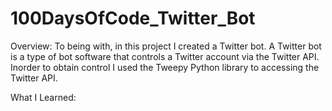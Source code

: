 # 100DaysOfCode_Twitter_Bot

Overview: To being with, in this project I created a Twitter bot. A Twitter bot is a type of bot software that controls a Twitter account via the Twitter API. Inorder to obtain control I used the Tweepy Python library to accessing the Twitter API.

What I Learned:
